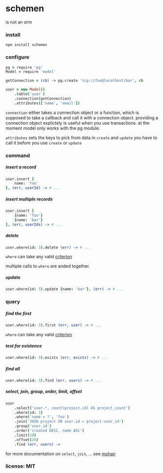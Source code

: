 # schemen

is not an orm

### install

```
npm install schemen
```

### configure

```coffeescript
pg = require 'pg'
Model = require 'model'

getConnection = (cb) -> pg.create 'tcp://foo@localhost/bar', cb

user = new Model()
    .table('user')
    .connection(getConnection)
    .attributes(['name', 'email'])
```

`connection` either takes a connection object or a function, which is supposed to take a
callback and call it with a connection object.
providing a connection object explictely is useful when you use transactions.
at the moment model only works with the pg module.

`attributes` sets the keys to pick from data in `create` and `update`
you have to call it before you use `create` or `update`

### command

##### insert a record

```coffeescript
user.insert {
    name: 'foo'
}, (err, userId) -> # ...
```

##### insert multiple records

```coffeescript
user.insert [
    {name: 'foo'}
    {name: 'bar'}
], (err, userIds) -> # ...
```

##### delete

```coffeescript
user.where(id: 3).delete (err) -> # ...
```

`where` can take any valid [criterion](https://github.com/snd/criterion)

multiple calls to `where` are anded together.

##### update

```coffeescript
user.where(id: 3).update {name: 'bar'}, (err) -> # ...
```

### query

##### find the first

```coffeescript
user.where(id: 3).first (err, user) -> # ...
```

`where` can take any valid [criterion](https://github.com/snd/criterion)

##### test for existence

```coffeescript
user.where(id: 3).exists (err, exists) -> # ...
```


##### find all

```coffeescript
user.where(id: 3).find (err, users) -> # ...
```

##### select, join, group, order, limit, offset

```coffeescript
user
    .select('user.*, count(project.id) AS project_count')
    .where(id: 3)
    .where('name = ?', 'foo')
    .join('JOIN project ON user.id = project.user_id')
    .group('user.id')
    .order('created DESC, name ASC')
    .limit(10)
    .offset(20)
    .find (err, users) ->
```

for more documentation on `select`, `join`, ... see [mohair](https://github.com/snd/mohair)

### license: MIT
